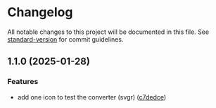 # Changelog

All notable changes to this project will be documented in this file. See [standard-version](https://github.com/conventional-changelog/standard-version) for commit guidelines.

## 1.1.0 (2025-01-28)


### Features

* add one icon to test the converter (svgr) ([c7dedce](https://github.com/ZeynalliZeynal/bart-az-icons/commit/c7dedcedf4efffd0f1161b1d375a90058d3e2f1a))
